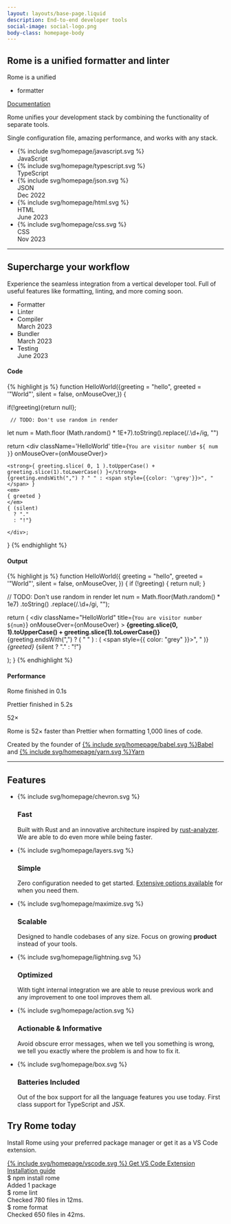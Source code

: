 ```yaml
---
layout: layouts/base-page.liquid
description: End-to-end developer tools
social-image: social-logo.png
body-class: homepage-body
---
```


<div class="homepage">
  <section>
    <h1 class="sr-only">Rome is a unified formatter and linter</h1>
    <div aria-hidden="true" class="h1">
      Rome is a unified
      <ul>
        <li class="formatter">formatter</li>
        <li class="linter" hidden>linter</li>
      </ul>
    </div>
    <a target="_blank" href="/docs" class="button">Documentation</a>
    <aside hidden class="latest-post" aria-labelledby="latest-post">
      <h3>
      <a href="{{ post.url }}">{{ post.data.title }}</a>
      </h3>
      <div class="author">
        {{ post.date | dateFormat }}
      </div>
    </aside>
    <p>Rome unifies your development stack by combining the functionality of separate tools.</p>
    <p>Single configuration file, amazing performance, and works with any stack.</p>
    <ul class="supported-languages">
      <li>
        <div class="icon">{% include svg/homepage/javascript.svg %}</div>
        <div class="language">JavaScript</div>
      </li>
      <li>
        <div class="icon">{% include svg/homepage/typescript.svg %}</div>
        <div class="language">TypeScript</div>
      </li>
      <li class="soon">
        <div class="icon">{% include svg/homepage/json.svg %}</div>
        <div class="language">JSON</div>
        <div class="soon-indicator">Dec 2022</div>
      </li>
      <li class="soon">
        <div class="icon">{% include svg/homepage/html.svg %}</div>
        <div class="language">HTML</div>
        <div class="soon-indicator">June 2023</div>
      </li>
      <li class="soon">
        <div class="icon">{% include svg/homepage/css.svg %}</div>
        <div class="language">CSS</div>
        <div class="soon-indicator">Nov 2023</div>
      </li>
    </ul>
  </section>

  <hr class="half">

  <section class="supercharge">
    <h2>Supercharge your workflow</h2>
    <p class="heading-tagline">Experience the seamless integration from a vertical developer tool. Full of useful features like formatting, linting, and more coming soon.</p>
    <ul class="component-list">
      <li class="active" data-class="component-window-formatter">Formatter</li>
      <li data-class="component-window-linter">Linter</li>
      <li data-class="component-window-compiler" class="soon">
        <div class="text">Compiler</div>
        <div class="soon-indicator">March 2023</div>
      </li>
      <li data-class="component-window-bundler" class="soon">
        <div class="text">Bundler</div>
        <div class="soon-indicator">March 2023</div>
      </li>
      <li data-class="component-window-testing" class="soon">
        <div class="text">Testing</div>
        <div class="soon-indicator">June 2023</div>
      </li>
      <!--<li data-class="component-window-testing" class="soon">
        <div class="text">Documentation</div>
        <div class="soon-indicator">Soon</div>
      </li>
      <li data-class="component-window-testing" class="soon">
        <div class="text">Minification</div>
        <div class="soon-indicator">Soon</div>
      </li>
      <li data-class="component-window-testing" class="soon">
        <div class="text">Repo Management</div>
        <div class="soon-indicator">Soon</div>
      </li>
      <li data-class="component-window-testing" class="soon">
        <div class="text">Task Runner</div>
        <div class="soon-indicator">Soon</div>
      </li>-->
    </ul>
    <div class="component-window component-window-formatter">
      <div class="code">
        <h4>Code</h4>
        {% highlight js %}
function HelloWorld({greeting = "hello", greeted = '"World"', silent = false, onMouseOver,}) {

  if(!greeting){return null};

     // TODO: Don't use random in render
  let num = Math.floor (Math.random() * 1E+7).toString().replace(/\.\d+/ig, "")

  return <div className='HelloWorld' title={`You are visitor number ${ num }`} onMouseOver={onMouseOver}>

    <strong>{ greeting.slice( 0, 1 ).toUpperCase() + greeting.slice(1).toLowerCase() }</strong>
    {greeting.endsWith(",") ? " " : <span style={{color: '\grey'}}>", "</span> }
    <em>
	{ greeted }
    </em>
    { (silent)
      ? "."
      : "!"}

    </div>;

}
{% endhighlight %}
      </div>
      <div class="output">
        <h4>Output</h4>
        {% highlight js %}
function HelloWorld({
  greeting = "hello",
  greeted = '"World"',
  silent = false,
  onMouseOver,
}) {
  if (!greeting) {
    return null;
  }

  // TODO: Don't use random in render
  let num = Math.floor(Math.random() * 1e7)
    .toString()
    .replace(/\.\d+/gi, "");

  return (
    <div
      className="HelloWorld"
      title={`You are visitor number ${num}`}
      onMouseOver={onMouseOver}
    >
      <strong>
        {greeting.slice(0, 1).toUpperCase() + greeting.slice(1).toLowerCase()}
      </strong>
      {greeting.endsWith(",") ? (
        " "
      ) : (
        <span style={{ color: "grey" }}>", "</span>
      )}
      <em>{greeted}</em>
      {silent ? "." : "!"}
    </div>
  );
}
{% endhighlight %}
      </div>
      <div class="performance">
        <h4>Performance</h4>
        <p class="progress-header"><span class="tool-name">Rome</span> finished in <span class="time-good">0.1s</span></p>
        <div class="progress"><div class="progress-bar progress-bar-good" style="width: 20px;"></div></div>
        <p class="progress-header"><span class="tool-name">Prettier</span> finished in <span class="time-bad">5.2s</span></p>
        <div class="progress"><div class="progress-bar progress-bar-bad" style="width: 270px;"></div></div>
        <p class="multiplier">52×</p>
        <p>Rome is 52× faster than Prettier when formatting 1,000 lines of code.</p>
      </div>
    </div>
    <p class="founder-clout">Created by the founder of <a target="_blank" class="babel" href="https://babeljs.io/">{% include svg/homepage/babel.svg %}<span class="sr-only">Babel</span></a> and <a target="_blank" href="https://yarnpkg.com/" class="yarn">{% include svg/homepage/yarn.svg %}<span class="sr-only">Yarn</span></a></p>
  </section>

  <hr class="full">

  <section>
    <h2 class="sr-only">Features</h2>
    <ul class="features">
      <li>
        <div class="icon foreground-svg">{% include svg/homepage/chevron.svg %}</div>
        <h3>Fast</h3>
        <p>Built with Rust and an innovative architecture inspired by <a href="https://rust-analyzer.github.io/">rust-analyzer</a>. We are able to do even more while being faster.</p>
      </li>
      <li>
        <div class="icon foreground-svg">{% include svg/homepage/layers.svg %}</div>
        <h3>Simple</h3>
        <p>Zero configuration needed to get started. <a href="/docs/#configuration">Extensive options available</a> for when you need them.</p>
      </li>
      <li>
        <div class="icon foreground-svg">{% include svg/homepage/maximize.svg %}</div>
        <h3>Scalable</h3>
        <p>Designed to handle codebases of any size. Focus on growing <strong>product</strong> instead of your tools.</p>
      </li>
      <li>
        <div class="icon foreground-svg">{% include svg/homepage/lightning.svg %}</div>
        <h3>Optimized</h3>
        <p>With tight internal integration we are able to reuse previous work and any improvement to one tool improves them all.</p>
      </li>
      <li>
        <div class="icon foreground-svg">{% include svg/homepage/action.svg %}</div>
        <h3>Actionable &amp; Informative</h3>
        <p>Avoid obscure error messages, when we tell you something is wrong, we tell you exactly where the problem is and how to fix it.</p>
      </li>
      <li>
        <div class="icon foreground-svg">{% include svg/homepage/box.svg %}</div>
        <h3>Batteries Included</h3>
        <p>Out of the box support for all the language features you use today. First class support for TypeScript and JSX.</p>
      </li>
    </ul>
  </section>

  <section class="try-rome">
    <h2>Try Rome today</h2>
    <p>Install Rome using your preferred package manager or get it as a VS Code extension.</p>
    <div><a target="_blank" href="https://marketplace.visualstudio.com/items?itemName=rome.rome" class="button vscode-button">{% include svg/homepage/vscode.svg %} Get VS Code Extension</a></div>
    <div><a target="_blank" href="/docs/#getting-started" class="button install-button">Installation guide</a></div>
    <div class="window console-window">
      <div class="command">
        <div class="line"><span class="shell-symbol">$</span> npm install <span class="rome">rome</span></div>
        <div class="line"><span>Added 1 package</span></div>
      </div>
      <div class="command">
        <div class="line"><span class="shell-symbol">$</span> <span class="rome">rome</span> lint</div>
        <div class="line"><span>Checked 780 files in 12ms.</span></div>
      </div>
      <div class="command">
        <div class="line"><span class="shell-symbol">$</span> <span class="rome">rome</span> format</div>
        <div class="line"><span>Checked 650 files in 42ms.</span></div>
      </div>
    </div>
    <div class="window vscode-window">
    </div>
  </section>
</div>
